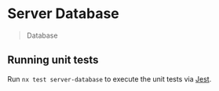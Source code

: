 
# Server Database

> Database

## Running unit tests

Run `nx test server-database` to execute the unit tests via [Jest](https://jestjs.io).

